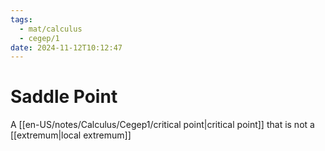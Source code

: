 ```yaml
---
tags:
  - mat/calculus
  - cegep/1
date: 2024-11-12T10:12:47
---
```


# Saddle Point

A [[en-US/notes/Calculus/Cegep1/critical point|critical point]] that is not a [[extremum|local extremum]]
